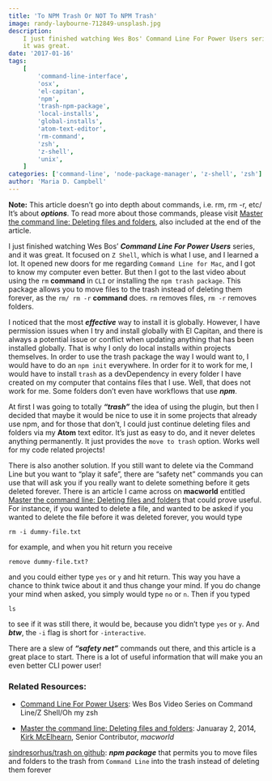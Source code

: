 ```yaml
---
title: 'To NPM Trash Or NOT To NPM Trash'
image: randy-laybourne-712849-unsplash.jpg
description:
    I just finished watching Wes Bos' Command Line For Power Users series, and
    it was great.
date: '2017-01-16'
tags:
    [
        'command-line-interface',
        'osx',
        'el-capitan',
        'npm',
        'trash-npm-package',
        'local-installs',
        'global-installs',
        'atom-text-editor',
        'rm-command',
        'zsh',
        'z-shell',
        'unix',
    ]
categories: ['command-line', 'node-package-manager', 'z-shell', 'zsh']
author: 'Maria D. Campbell'
---
```


**Note:** This article doesn’t go into depth about commands, i.e. rm, rm -r,
etc/ It’s about **_options_**. To read more about those commands, please visit
[Master the command line: Deleting files and folders](https://www.macworld.com/article/2082021/master-the-command-line-deleting-files-and-folders.html),
also included at the end of the article.

I just finished watching Wes Bos’ **_Command Line For Power Users_** series, and
it was great. It focused on `Z Shell`, which is what I use, and I learned a lot.
It opened new doors for me regarding `Command Line for Mac`, and I got to know
my computer even better. But then I got to the last video about using the `rm`
**command** in `CLI` or installing the `npm trash package`. This package allows
you to move files to the trash instead of deleting them forever, as the
`rm/ rm -r` **command** does. `rm` removes files, `rm -r` removes folders.

I noticed that the most **_effective_** way to install it is globally. However,
I have permission issues when I try and install globally with El Capitan, and
there is always a potential issue or conflict when updating anything that has
been installed globally. That is why I only do local installs within projects
themselves. In order to use the trash package the way I would want to, I would
have to do an `npm init` everywhere. In order for it to work for me, I would
have to install `trash` as a devDependency in every folder I have created on my
computer that contains files that I use. Well, that does not work for me. Some
folders don’t even have workflows that use **_npm_**.

At first I was going to totally **_“trash”_** the idea of using the plugin, but
then I decided that maybe it would be nice to use it in some projects that
already use npm, and for those that don’t, I could just continue deleting files
and folders via my **Atom** text editor. It’s just as easy to do, and it never
deletes anything permanently. It just provides the `move to trash` option. Works
well for my code related projects!

There is also another solution. If you still want to delete via the Command Line
but you want to “play it safe”, there are “safety net” commands you can use that
will ask you if you really want to delete something before it gets deleted
forever. There is an article I came across on **macworld** entitled
[Master the command line: Deleting files and folders](https://www.macworld.com/article/2082021/master-the-command-line-deleting-files-and-folders.html)
that could prove useful. For instance, if you wanted to delete a file, and
wanted to be asked if you wanted to delete the file before it was deleted
forever, you would type

```shell
rm -i dummy-file.txt
```

for example, and when you hit return you receive

```shell
remove dummy-file.txt?
```

and you could either type `yes` or `y` and hit return. This way you have a
chance to think twice about it and thus change your mind. If you do change your
mind when asked, you simply would type `no` or `n`. Then if you typed

```shell
ls
```

to see if it was still there, it would be, because you didn’t type `yes` or `y`.
And **_btw_**, the `-i` flag is short for `-interactive`.

There are a slew of **_“safety net”_** commands out there, and this article is a
great place to start. There is a lot of useful information that will make you an
even better CLI power user!

### Related Resources:

-   [Command Line For Power Users](https://commandlinepoweruser.com/): Wes Bos
    Video Series on Command Line/Z Shell/Oh my zsh

-   [Master the command line: Deleting files and folders](https://www.macworld.com/article/2082021/master-the-command-line-deleting-files-and-folders.html):
    Januaray 2, 2014,
    [Kirk McElhearn](https://www.macworld.com/author/Kirk-McElhearn/), Senior
    Contributor, _macworld_

[sindresorhus/trash on github](https://github.com/sindresorhus/trash): **_npm
package_** that permits you to move files and folders to the trash from
`Command Line` into the trash instead of deleting them forever
